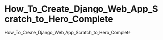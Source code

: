 # How_To_Create_Django_Web_App_Scratch_to_Hero_Complete
How_To_Create_Django_Web_App_Scratch_to_Hero_Complete
